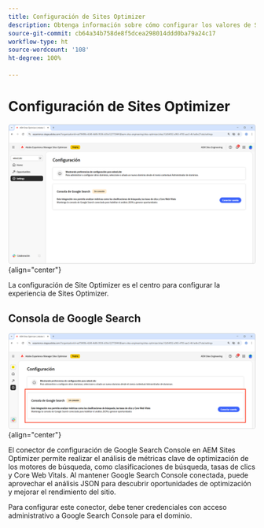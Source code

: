 ```yaml
---
title: Configuración de Sites Optimizer
description: Obtenga información sobre cómo configurar los valores de Sites Optimizer e integrarlo con otras herramientas.
source-git-commit: cb64a34b758de8f5dcea298014ddd0ba79a24c17
workflow-type: ht
source-wordcount: '108'
ht-degree: 100%

---
```



# Configuración de Sites Optimizer

![Configuración de Sites Optimizer](./assets/settings/hero.png){align="center"}

La configuración de Site Optimizer es el centro para configurar la experiencia de Sites Optimizer.

## Consola de Google Search

![Configuración de Site Optimizer para Google Search Console](./assets/settings/google-search-console.png){align="center"}

El conector de configuración de Google Search Console en AEM Sites Optimizer permite realizar el análisis de métricas clave de optimización de los motores de búsqueda, como clasificaciones de búsqueda, tasas de clics y Core Web Vitals. Al mantener Google Search Console conectada, puede aprovechar el análisis JSON para descubrir oportunidades de optimización y mejorar el rendimiento del sitio.

Para configurar este conector, debe tener credenciales con acceso administrativo a Google Search Console para el dominio.
